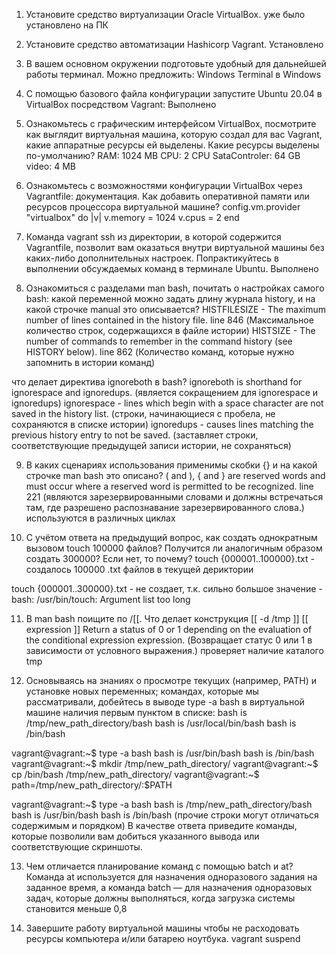 1. Установите средство виртуализации Oracle VirtualBox.
уже было установлено на ПК

2. Установите средство автоматизации Hashicorp Vagrant.
Установлено

3. В вашем основном окружении подготовьте удобный для дальнейшей работы терминал. Можно предложить:
Windows Terminal в Windows

4. С помощью базового файла конфигурации запустите Ubuntu 20.04 в VirtualBox посредством Vagrant:
Выполнено

5. Ознакомьтесь с графическим интерфейсом VirtualBox, посмотрите как выглядит виртуальная машина, которую создал для вас Vagrant, какие аппаратные ресурсы ей выделены. Какие ресурсы выделены по-умолчанию?
RAM: 1024 MB
CPU: 2 CPU
SataControler: 64 GB
video: 4 MB

6. Ознакомьтесь с возможностями конфигурации VirtualBox через Vagrantfile: документация. Как добавить оперативной памяти или ресурсов процессора виртуальной машине?
config.vm.provider "virtualbox" do |v|
  v.memory = 1024
  v.cpus = 2
end

7. Команда vagrant ssh из директории, в которой содержится Vagrantfile, позволит вам оказаться внутри виртуальной машины без каких-либо дополнительных настроек. Попрактикуйтесь в выполнении обсуждаемых команд в терминале Ubuntu.
Выполнено

8. Ознакомиться с разделами man bash, почитать о настройках самого bash:
какой переменной можно задать длину журнала history, и на какой строчке manual это описывается?
HISTFILESIZE - The maximum number of lines contained in the history file. line 846 (Максимальное количество строк, содержащихся в файле истории)
HISTSIZE - The number of commands to remember in the command history (see HISTORY below). line 862 (Количество команд, которые нужно запомнить в истории команд)

что делает директива ignoreboth в bash?
ignoreboth is shorthand for ignorespace and ignoredups. (является сокращением для ignorespace и ignoredups)
ignorespace - lines which begin with a space character are not saved in  the  history list. (строки, начинающиеся с пробела, не сохраняются в списке истории)
ignoredups - causes lines matching the previous history entry to not be saved. (заставляет строки, соответствующие предыдущей записи истории, не сохраняться)

9. В каких сценариях использования применимы скобки {} и на какой строчке man bash это описано?
( and ), { and } are reserved words and must occur where a reserved  word  is permitted  to be recognized. line 221 (являются зарезервированными словами и должны встречаться там, где разрешено распознавание зарезервированного слова.) используются в различных циклах

10. С учётом ответа на предыдущий вопрос, как создать однократным вызовом touch 100000 файлов? Получится ли аналогичным образом создать 300000? Если нет, то почему?
 touch {000001..100000}.txt - создалось 100000 .txt файлов в текущей дериктории
 
 touch {000001..300000}.txt - не создает, т.к. сильно большое значение
-bash: /usr/bin/touch: Argument list too long

11. В man bash поищите по /\[\[. Что делает конструкция [[ -d /tmp ]]
[[ expression ]] Return a status of 0 or 1 depending on the evaluation of the conditional  expression  expression. (Возвращает статус 0 или 1 в зависимости от условного выражения.) проверяет наличие каталого tmp

12. Основываясь на знаниях о просмотре текущих (например, PATH) и установке новых переменных; командах, которые мы рассматривали, добейтесь в выводе type -a bash в виртуальной машине наличия первым пунктом в списке:
bash is /tmp/new_path_directory/bash
bash is /usr/local/bin/bash
bash is /bin/bash

vagrant@vagrant:~$ type -a bash
bash is /usr/bin/bash
bash is /bin/bash
vagrant@vagrant:~$ mkdir /tmp/new_path_directory/
vagrant@vagrant:~$ cp /bin/bash /tmp/new_path_directory/
vagrant@vagrant:~$ path=/tmp/new_path_directory/:$PATH

vagrant@vagrant:~$ type -a bash
bash is /tmp/new_path_directory/bash
bash is /usr/bin/bash
bash is /bin/bash
(прочие строки могут отличаться содержимым и порядком) В качестве ответа приведите команды, которые позволили вам добиться указанного вывода или соответствующие скриншоты.

13. Чем отличается планирование команд с помощью batch и at?
Команда at используется для назначения одноразового задания на заданное время, 
а команда batch — для назначения одноразовых задач, которые должны выполняться, когда загрузка системы становится меньше 0,8

14. Завершите работу виртуальной машины чтобы не расходовать ресурсы компьютера и/или батарею ноутбука.
vagrant suspend
